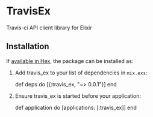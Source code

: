 # TravisEx

Travis-ci API client library for Elixir

## Installation

If [available in Hex](https://hex.pm/docs/publish), the package can be installed as:

  1. Add travis_ex to your list of dependencies in `mix.exs`:

        def deps do
          [{:travis_ex, "~> 0.0.1"}]
        end

  2. Ensure travis_ex is started before your application:

        def application do
          [applications: [:travis_ex]]
        end
